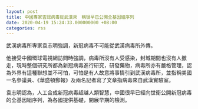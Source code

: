 ```yaml
---
layout: post
title: 中國專家否認病毒從武漢來　稱很早已公開全基因組序列
date: 2020-04-19 15:24:33.000000000 +08:00
categories: rss
---
```


武漢病毒所專家袁志明強調，新冠病毒不可能從武漢病毒所外傳。

他接受中國環球電視網訪問時強調，病毒所沒有人受感染，封城期間也沒有人撤走，現時整個研究所都為新冠病毒進行研究，研發藥物，病毒所亦有嚴格管理，認為外界有這種聯想並不可怕，可怕是有人故意將事情引到武漢病毒所，並指稱美國一名參議員、《華盛頓郵報》及兩名記者寫了文章指病毒來自武漢實驗室。

袁志明認為，人工合成新冠病毒超越人類智慧，中國很早已經向世衛公開新冠病毒的全基因組序列，為各國提供基礎，開展早期的檢測。
